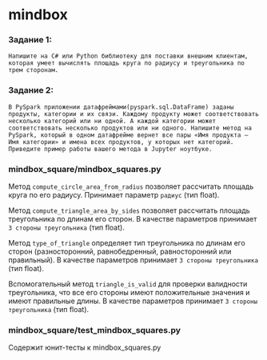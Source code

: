 # mindbox

### Задание 1:

`Напишите на C# или Python библиотеку для поставки внешним клиентам, которая умеет вычислять площадь круга по радиусу и треугольника по трем сторонам.`

### Задание 2:

`В PySpark приложении датафреймами(pyspark.sql.DataFrame) заданы продукты, категории и их связи. Каждому продукту может соответствовать несколько категорий или ни одной. А каждой категории может соответствовать несколько продуктов или ни одного. Напишите метод на PySpark, который в одном датафрейме вернет все пары «Имя продукта – Имя категории» и имена всех продуктов, у которых нет категорий. Приведите пример работы вашего метода в Jupyter ноутбуке.`



### mindbox_square/mindbox_squares.py

Метод `compute_circle_area_from_radius` позволяет рассчитать площадь круга по его радиусу. Принимает параметр `радиус` (тип float).

Метод `compute_triangle_area_by_sides` позволяет рассчитать площадь треугольника по длинам его сторон. В качестве параметров принимает `3 стороны треугольника` (тип float).

Метод `type_of_triangle` определяет тип треугольника по длинам его сторон (разносторонний, равнобедренный, равносторонний или правильный). В качестве параметров принимает `3 стороны треугольника` (тип float).

Вспомогательный метод `triangle_is_valid` для проверки валидности треугольника, что все его стороны имеют положительные значения и имеют правильные длины. В качестве параметров принимает `3 стороны треугольника` (тип float).

### mindbox_square/test_mindbox_squares.py

Содержит юнит-тесты к mindbox_squares.py